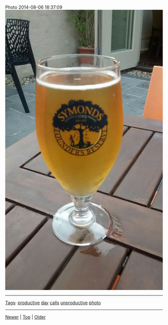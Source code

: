 <!--
title: Photo 2014-08-06 18
date: 2020-06-28T14:57:49.003Z
tags: productive, day, calls, unproductive, photo
-->










Photo 2014-08-06 18:37:09
![](93988879227-0.jpg)

<!--BOTTOM-POST-NAVIGATION-->
---

[Tags](tags.md): [productive](tag-productive.md) [day](tag-day.md) [calls](tag-calls.md) [unproductive](tag-unproductive.md) [photo](tag-photo.md)

---

[Newer](93977952192.md) | [Top](index.md) | [Older](94045181622.md)